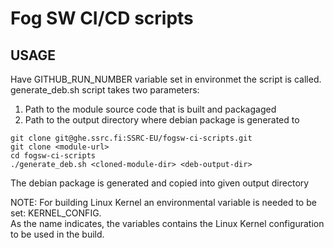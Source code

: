 # Fog SW CI/CD scripts

## USAGE
Have GITHUB_RUN_NUMBER variable set in environmet the script is called.
generate_deb.sh script takes two parameters:
 1. Path to the module source code that is built and packagaged
 2. Path to the output directory where debian package is generated to

```
git clone git@ghe.ssrc.fi:SSRC-EU/fogsw-ci-scripts.git
git clone <module-url>
cd fogsw-ci-scripts
./generate_deb.sh <cloned-module-dir> <deb-output-dir>

```
The debian package is generated and copied into given output directory

NOTE: For building Linux Kernel an environmental variable is needed to be set: KERNEL_CONFIG.<br>
As the name indicates, the variables contains the Linux Kernel configuration to be used in the build.

